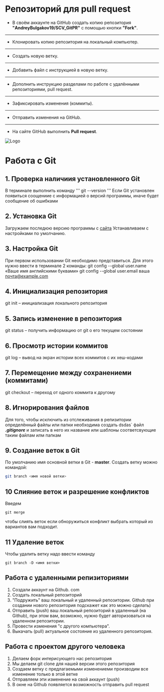 # Репозиторий для **pull request**
* В своём аккаунте на GitHub создать копию репозитория **"AndreyBulgakov19/SCV_GitPR"** с помощью кнопки **"Fork"**.
---
* Клонировать копию репозитория на локальный компьютер.
---
* Создать новую ветку.
---
* Добавить файл с инструкцией в новую ветку.
---
* Дополнить инструкцию разделами по работе с удалёнными репозиториями, pull request.
---
* Зафиксировать изменения (коммиты).
---
* Отправить изменения на GitHub.
---
* На сайте GitHub выполнить **Pull request**.

![Logo](2color-lightbg@2x.png)
# Работа с Git 
## 1. Проверка наличиия установленного Git
В терминале выполнить команду '''
git --version
'''
 Если Git установлен появиться соощениие с информацией о версий программы, иначе будет сообщение об ошибками 

## 2. Установка Git
Загружаем последюю версию программы с [сайта](https://git-scm.com/downloads)
Устанавливаем с настройками по умолчанию.
## 3. Настройка Git
При первом использовании Git необходимо представиться.
Для этого нужно ввести в терминале 2 команды:
git config --global user.name «Ваше имя английскими буквами»
git config --global user.email ваша почта@example.com
## 4. Инициализация репозитория
git init – инициализация локального репозитория

## 5. Запись изменение в репозитория 
 git status – получить информацию от git о его текущем состоянии
## 6. Просмотр истории коммитов 
 git log – вывод на экран истории всех коммитов с их хеш-кодами
## 7. Перемещение между сохранениеми (коммитами)
git checkout – переход от одного коммита к другому
## 8. Игнорирования файлов 
  Для того, чтобы исключить из отслеживания в репизитории определённый файлы или папки необходима создать
  dsdas` файл ***.gitignore*** и записать в него их название или шаблоны соответсвующие таким файлам илм папкам 
## 9. Создание веток в Git
По умолчанию имя основной ветки в Git - **master**.
 Создать ветку можно командой:
 ``` bash
 git branch <имя новой ветки>
 ```
## 10 Слияние веток и разрешение конфликтов 
Введем
``` 
git merge
```
чтобы слиять веток если обноружиться конфликт выбрать который из вариантов вам подходит.
## 11 Удаление веток
Чтобы удалить ветку надо ввести команду 
```
git branch -D <имя ветки>
```


## Работа с удаленными репизиториями 
1. Создали аккаунт на Github. com
2. Создать локальный репозиторий
3. "Подружить" ваш локальный и удаленный репозитории. Github при создании нового репозитория подскажет как это можно сделать)
4. Отправить (push) ваш локальный репозиторий в удаленный (на Github), при этом вам, возможно, нужно будет авторизоваться на удаленном репозитории.
5. Провести изменения "с другого компьютера".
6. Выкачать (pull) актуальное состояние из удаленного репозитория.

## Работа с проектом другого человека 
1. Делаем форк интерисующего нас репозитория 
2. Мы делаем git clone для нашей версии этого репозитория 
3. Создаем ветку с предлагаемыми изменениеми производим все изменение только в этой ветке 
4. Отправляем эти изменение на свой аккаунт (push) 
5. В окне на Github появляется возможность отправить pull request 